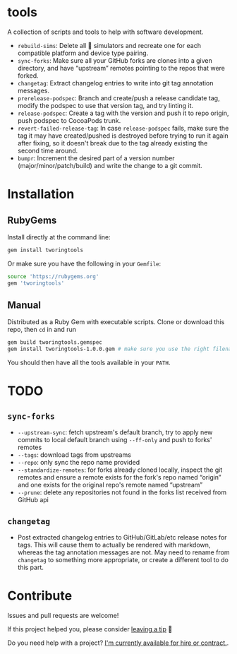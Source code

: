 # tools

A collection of scripts and tools to help with software development.

- `rebuild-sims`: Delete all  simulators and recreate one for each compatible platform and device type pairing.
- `sync-forks`: Make sure all your GitHub forks are clones into a given directory, and have “upstream” remotes pointing to the repos that were forked.
- `changetag`: Extract changelog entries to write into git tag annotation messages.
- `prerelease-podspec`: Branch and create/push a release candidate tag, modify the podspec to use that version tag, and try linting it.
- `release-podspec`: Create a tag with the version and push it to repo origin, push podspec to CocoaPods trunk.
- `revert-failed-release-tag`: In case `release-podspec` fails, make sure the tag it may have created/pushed is destroyed before trying to run it again after fixing, so it doesn't break due to the tag already existing the second time around.
- `bumpr`: Increment the desired part of a version number (major/minor/patch/build) and write the change to a git commit.

# Installation

## RubyGems

Install directly at the command line:

```sh
gem install tworingtools
```

Or make sure you have the following in your `Gemfile`:

```sh
source 'https://rubygems.org'
gem 'tworingtools'
```

## Manual

Distributed as a Ruby Gem with executable scripts. Clone or download this repo, then `cd` in and run

```sh
gem build tworingtools.gemspec
gem install tworingtools-1.0.0.gem # make sure you use the right filename, in case the version is newer or formatting changes!
```

You should then have all the tools available in your `PATH`.

# TODO

## `sync-forks`

- `--upstream-sync`: fetch upstream's default branch, try to apply new commits to local default branch using `--ff-only` and push to forks' remotes
- `--tags`: download tags from upstreams
- `--repo`: only sync the repo name provided
- `--standardize-remotes`: for forks already cloned locally, inspect the git remotes and ensure a remote exists for the fork's repo named “origin” and one exists for the original repo's remote named “upstream”
- `--prune`: delete any repositories not found in the forks list received from GitHub api

## `changetag`

- Post extracted changelog entries to GitHub/GitLab/etc release notes for tags. This will cause them to actually be rendered with markdown, whereas the tag annotation messages are not. May need to rename from `changetag` to something more appropriate, or create a different tool to do this part.

# Contribute

Issues and pull requests are welcome! 

If this project helped you, please consider <a href="https://www.paypal.me/armcknight">leaving a tip</a> 🤗

Do you need help with a project? [I'm currently available for hire or contract.](http://tworingsoft.com/contracts).
